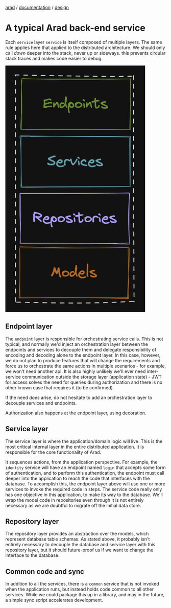 [arad](../../../../) / [documentation](../) / [design](./)

# A typical Arad back-end service

Each `service` layer `service` is itself composed of multiple layers. The same rule applies here that applied to the
distributed architecture. We should only call _down_ deeper into the stack, never up or sideways. this prevents
circular stack traces and makes code easier to debug.

![Typical service stack](./assets/service-stack.png)

## Endpoint layer

The `endpoint` layer is responsible for orchestrating service calls. This is not typical, and normally we'd inject an
orchestration layer between the endpoints and services to decouple them and delegate responsibility of encoding and
decoding alone to the endpoint layer. In this case, however, we do not plan to produce features that will change the
requirements and force us to orchestrate the same actions in multiple scenarios - for example, we won't need another
api. It is also highly unlikely we'll ever need inter-service communication outside the storage layer (application
state) - JWT for access solves the need for queries during authorization and there is no other known case that requires
it (to be confirmed).

If the need _does_ arise, do not hesitate to add an orchestration layer to decouple services and endpoints.

Authorization also happens at the endpoint layer, using decoration.

## Service layer

The service layer is where the application/domain logic will live. This is the most critical internal layer in the
entire distributed application. It is responsible for the core functionality of Arad.

It sequences actions, from the application perspective. For example, the `identity` service will have an endpoint
named `login` that accepts some form of authentication, and to perform this authentication, the endpoint must call
deeper into the application to reach the code that interfaces with the database. To accomplish this, the endpoint layer
above will use one or more services to invoke the required code in steps. The service code really only has one
objective in this application, to make its way to the database. We'll wrap the model code in repositories even through
it is not entirely necessary as we are doubtful to migrate off the initial data store.

## Repository layer

The repository layer provides an abstraction over the models, which represent database table schemas. As stated above,
it probably isn't entirely necessary to decouple the database and service layer with this repository layer, but it
should future-proof us if we want to change the interface to the database.

## Common code and sync

In addition to all the services, there is a `common` service that is not invoked when the application runs, but instead
holds code common to all other services. While we could package this up in a library, and may in the future, a simple
sync script accelerates development.

